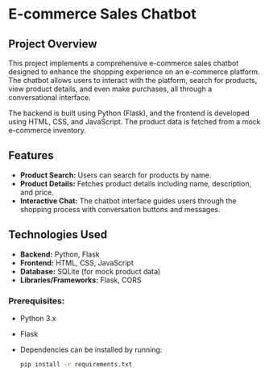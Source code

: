 # E-commerce Sales Chatbot

## Project Overview

This project implements a comprehensive e-commerce sales chatbot designed to enhance the shopping experience on an e-commerce platform. The chatbot allows users to interact with the platform, search for products, view product details, and even make purchases, all through a conversational interface.

The backend is built using Python (Flask), and the frontend is developed using HTML, CSS, and JavaScript. The product data is fetched from a mock e-commerce inventory.

## Features

- **Product Search:** Users can search for products by name.
- **Product Details:** Fetches product details including name, description, and price.
- **Interactive Chat:** The chatbot interface guides users through the shopping process with conversation buttons and messages.

## Technologies Used

- **Backend:** Python, Flask
- **Frontend:** HTML, CSS, JavaScript 
- **Database:** SQLite (for mock product data)
- **Libraries/Frameworks:** Flask, CORS

### Prerequisites:
- Python 3.x
- Flask
- Dependencies can be installed by running:
  
  ```bash
  pip install -r requirements.txt

